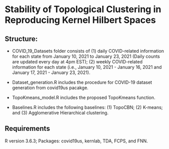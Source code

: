 # Stability of Topological Clustering in Reproducing Kernel Hilbert Spaces

## Structure:
* COVID_19_Datasets folder consists of (1) daily COVID-related information for each state from January 10, 2021 to January 23, 2021 (Daily counts are updated every day at 4pm EST); (2) weekly COVID-related information for each state (i.e., January 10, 2021 - January 16, 2021 and January 17, 2021 - January 23, 2021).

* Dataset_generation.R includes the procedure for COVID-19 dataset generation from covid19us pacakge.

* TopoKmeans_model.R includes the proposed TopoKmeans function.

* Baselines.R includes the following baselines: (1) TopoCBN; (2) K-means; and (3) Agglomerative Hierarchical clustering.

## Requirements
R version 3.6.3; Packages: covid19us, kernlab, TDA, FCPS, and FNN.
